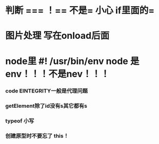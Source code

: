 # 判断 === ！== 不是= 小心 if里面的=
# 图片处理 写在onload后面
# node里 #! /usr/bin/env node 是env！！！不是nev！！！
### code EINTEGRITY一般是代理问题
### getElement除了id没有s其它都有s
### typeof 小写
### 创建原型时不要忘了 this！
